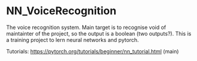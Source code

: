 # NN_VoiceRecognition

The voice recognition system. Main target is to recognise void of maintainter of the project, so the output is a boolean (two outputs?). 
This is a training project to lern neural networks and pytorch. 

Tutorials:
https://pytorch.org/tutorials/beginner/nn_tutorial.html (main)

